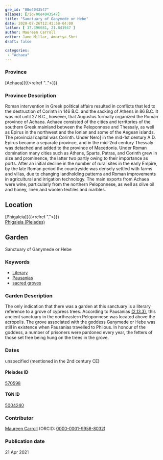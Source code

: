 ```yaml
---
gre_id: "00e4043547"
aliases: [/id/00e4043547]
title: "Sanctuary of Ganymede or Hebe"
date: 2020-07-26T12:41:58-04:00
latlon: [ 37.396081, 21.841947 ]
author: Maureen Carroll
editor: Jane Millar, Amartya Shri
draft: false

categories:
 - "Achaea"
---
```


### Province

[Achaea]({{<relref "..">}})

### Province Description

Roman intervention in Greek political affairs resulted in conflicts that led to the destruction of Corinth in 146 B.C. and the sacking of Athens in 86 B.C. It was not until 27 B.C., however, that Augustus formally organized the Roman province of Achaea. Achaea consisted of the cities and territories of the southern Greek mainland between the Peloponnese and Thessaly, as well as Epirus in the northwest and the Ionian and some of the Aegean islands.
The provincial capital was Corinth. Under Nero] in the mid-1st century A.D. Epirus became a separate province, and in the mid-2nd century Thessaly was detached and added to the province of Macedonia. Under Roman domination many cities such as Athens, Sparta, Patras, and Corinth grew in size and prominence, the latter two partly owing to their importance as ports.  After an initial decline in the number of rural sites in the early Empire, by the late Roman period the countryside was densely settled with farms and villas, due to changing landholding patterns and Roman improvements in agricultural and irrigation technology. The main exports from Achaea were wine, particularly from the northern Peloponnese, as well as olive oil and honey, linen and woolen textiles and marbles.

## Location

[Phigaleia]({{<relref ".">}}) \
[Phigaleia (Pleiades)](https://pleiades.stoa.org/places/570598)

<!--### Location Description-->

<!-- LEAVE THIS BLANK FOR NOW

## Sublocation

located above the acropolis

### Sublocation Description-->

<!-- DESCRIPTION -->

## Garden

Sanctuary of Ganymede or Hebe

### Keywords

- [Literary](#)
- [Pausanias](https://catalog.perseus.org/cite-collections/authors/urn:cite:perseus:author.1054.1)
-	[sacred groves](http://vocab.getty.edu/page/aat/300251876)

### Garden Description

The only indication that there was a garden at this sanctuary is a literary reference to a grove of cypress trees.  According to Pausanias [(2.13.3)](http://data.perseus.org/citations/urn:cts:greekLit:tlg0525.tlg001.perseus-eng1:2.13), this ancient sanctuary in the northeastern Peloponnese was located above the acropolis.  The grove associated with the goddess Ganymede or Hebe was still in existence when Pausanias travelled to Phlious.  In honour of the goddess, a number of prisoners were pardoned every year, the fetters of those set free being hung on the trees in the grove.

<!--### Maps-->

<!--

NEW WAY ↓↓↓↓
{{< image src="image_name.ext" alt="ALT_TEXT" title="CAPTION" >}}

### Plans

NEW WAY ↓↓↓↓
{{< image src="image_name.ext" alt="ALT_TEXT" title="CAPTION" >}}
-->

<!--### Images

NEW WAY ↓↓↓↓
{{< image src="image_name.ext" alt="ALT_TEXT" title="CAPTION" >}}
-->

### Dates

unspecified (mentioned in the 2nd century CE)

<!--
### Bibliography

- BIB_ENTRY [(worldcat)](WORLDCAT_LINK_URL)
-->

<!--#### Periodo ID-->

<!-- [PERIODO_ID](https://pleiades.stoa.org/places/PLEIADES_ID) -->

#### Pleiades ID

[570598](https://pleiades.stoa.org/places/570598)

#### TGN ID

[5004240](http://vocab.getty.edu/page/tgn/5004240)

### Contributor

[Maureen Carroll](link) (ORCID: [0000-0001-9958-8032](https://orcid.org/0000-0001-9958-8032))

### Publication date


21 Apr 2021

<!--### Related articles-->

<!-- Links to other related articles. Leave blank for now -->